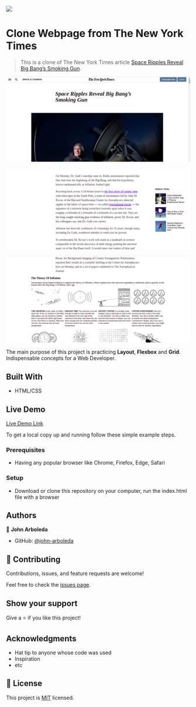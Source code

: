 ![](https://img.shields.io/badge/Microverse-blueviolet)

# Clone Webpage from The New York Times

> This is a clone of The New York Times article [Space Ripples Reveal Big Bang’s Smoking Gun](https://www.nytimes.com/2014/03/18/science/space/detection-of-waves-in-space-buttresses-landmark-theory-of-big-bang.html).

![screenshot 1](./items/Screenshot-navbar.png)

![screenshot 2](./items/Screenshot-editors-choice.png)

![screenshot 3](./items/Screenshot-Inflation.png)

The main purpose of this project is practicing **Layout**, **Flexbox** and **Grid**. Indispensable concepts for a Web Developer.  

## Built With

- HTML/CSS

## Live Demo

[Live Demo Link](https://john-arboleda.github.io/NYT-clone-project-1/)

To get a local copy up and running follow these simple example steps.

### Prerequisites

- Having any popular browser like Chrome, Firefox, Edge, Safari

### Setup

- Download or clone this repository on your computer, run the index.html file with a browser

## Authors

👤 **John Arboleda**

- GitHub: [@john-arboleda](https://github.com/John-Arboleda)

## 🤝 Contributing

Contributions, issues, and feature requests are welcome!

Feel free to check the [issues page](issues/).

## Show your support

Give a ⭐️ if you like this project!

## Acknowledgments

- Hat tip to anyone whose code was used
- Inspiration
- etc

## 📝 License

This project is [MIT](lic.url) licensed.
